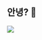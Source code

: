 ## 안녕? 👋

<a href="https://github.com/devxb/gitanimals">
  <img src="https://render.gitanimals.org/farms/{eejuuung}"/>
</a>
<!--
**eejuuung/eejuuung** is a ✨ _special_ ✨ repository because its `README.md` (this file) appears on your GitHub profile.

Here are some ideas to get you started:

- 🔭 I’m currently working on ...
- 🌱 I’m currently learning ...
- 👯 I’m looking to collaborate on ...
- 🤔 I’m looking for help with ...
- 💬 Ask me about ...
- 📫 How to reach me: ...
- 😄 Pronouns: ...
- ⚡ Fun fact: ...
-->
